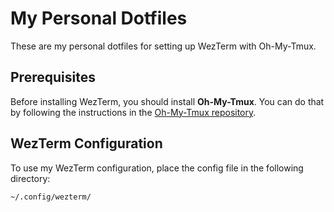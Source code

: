 # My Personal Dotfiles

These are my personal dotfiles for setting up WezTerm with Oh-My-Tmux.

## Prerequisites

Before installing WezTerm, you should install **Oh-My-Tmux**. You can do that by following the instructions in the [Oh-My-Tmux repository](https://github.com/gpakosz/.tmux).

## WezTerm Configuration

To use my WezTerm configuration, place the config file in the following directory:

```bash
~/.config/wezterm/
```
